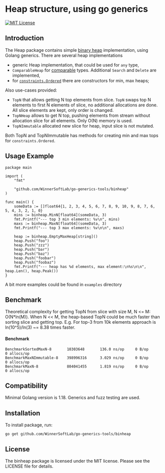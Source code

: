 # Heap structure, using go generics
[![MIT License](https://img.shields.io/badge/License-MIT-blue.svg)](LICENSE)

Introduction
------------

The Heap package contains simple [binary heap](https://en.wikipedia.org/wiki/Binary_heap) implementation, using Golang
generics. There are several heap implementations

- generic Heap implementation, that could be used for `any` type,
- `ComparableHeap` for [comparable](https://go.dev/ref/spec#Comparison_operators) types. Additional `Search`
  and `Delete` are implemented,
- for [`constraints.Ordered`](https://pkg.go.dev/golang.org/x/exp/constraints#Ordered) there are
  constructors for min, max heaps;

Also use-cases provided:

- `TopN` that allows getting N top elements from slice.
  `TopN` swaps top N elements to first N elements of slice, no additional allocations are done. All slice elements are
  kept, only order is changed.
- `TopNHeap` allows to get N top, pushing elements from stream without allocation slice for all elements. Only O(N)
  memory is used.
- `TopNImmutable` allocated new slice for heap, input slice is not mutated.

Both TopN and TopNImmutable has methods for creating min and max tops for `constraints.Ordered`.

Usage Example
-----------------

    package main
    
    import (
        "fmt"

        "github.com/WinnerSoftLab/go-generics-tools/binheap"
    )
    
    func main() {
        someData := []float64{1, 2, 3, 4, 5, 6, 7, 8, 9, 10, 9, 8, 7, 6, 5, 4, 3, 2, 1, 0}
        mins := binheap.MinN[float64](someData, 3)
        fmt.Printf("--- top 3 min elements: %v\n", mins)
        maxs := binheap.MaxN[float64](someData, 3)
        fmt.Printf("--- top 3 max elements: %v\n\n", maxs)
  
        heap := binheap.EmptyMaxHeap[string]()
        heap.Push("foo")
        heap.Push("zzz")
        heap.Push("bar")
        heap.Push("baz")
        heap.Push("foobar")
        heap.Push("foobaz")
        fmt.Printf("--- heap has %d elements, max element:\n%s\n\n", heap.Len(), heap.Peak())
    }

A bit more examples could be found in `examples` directory

Benchmark
-----------------
Theoretical complexity for getting TopN from slice with size M, N <= M: O(N*ln(M)). When N << M, the heap-based TopN
could be much faster than sorting slice and getting top. E.g. For top-3 from 10k elements approach is ln(10^5)/ln(3) ~=
8.38 times faster.

#### Benchmark

    BenchmarkSortedMaxN-8      	10303648	   136.0 ns/op	   0 B/op	   0 allocs/op
    BenchmarkMaxNImmutable-8   	398996316	   3.029 ns/op	   0 B/op	   0 allocs/op
    BenchmarkMaxN-8            	804041455	   1.819 ns/op	   0 B/op	   0 allocs/op

Compatibility
-------------
Minimal Golang version is 1.18. Generics and fuzz testing are used.

Installation
----------------------

To install package, run:

    go get github.com/WinnerSoftLab/go-generics-tools/binheap

License
-------

The binheap package is licensed under the MIT license. Please see the LICENSE file for details.
